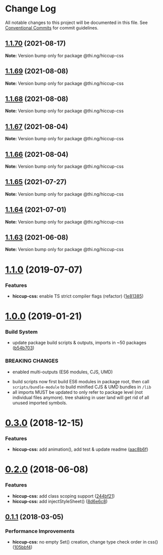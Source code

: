 # Change Log

All notable changes to this project will be documented in this file.
See [Conventional Commits](https://conventionalcommits.org) for commit guidelines.

## [1.1.70](https://github.com/thi-ng/umbrella/compare/@thi.ng/hiccup-css@1.1.69...@thi.ng/hiccup-css@1.1.70) (2021-08-17)

**Note:** Version bump only for package @thi.ng/hiccup-css





## [1.1.69](https://github.com/thi-ng/umbrella/compare/@thi.ng/hiccup-css@1.1.68...@thi.ng/hiccup-css@1.1.69) (2021-08-08)

**Note:** Version bump only for package @thi.ng/hiccup-css





## [1.1.68](https://github.com/thi-ng/umbrella/compare/@thi.ng/hiccup-css@1.1.67...@thi.ng/hiccup-css@1.1.68) (2021-08-08)

**Note:** Version bump only for package @thi.ng/hiccup-css





## [1.1.67](https://github.com/thi-ng/umbrella/compare/@thi.ng/hiccup-css@1.1.66...@thi.ng/hiccup-css@1.1.67) (2021-08-04)

**Note:** Version bump only for package @thi.ng/hiccup-css





## [1.1.66](https://github.com/thi-ng/umbrella/compare/@thi.ng/hiccup-css@1.1.65...@thi.ng/hiccup-css@1.1.66) (2021-08-04)

**Note:** Version bump only for package @thi.ng/hiccup-css





## [1.1.65](https://github.com/thi-ng/umbrella/compare/@thi.ng/hiccup-css@1.1.64...@thi.ng/hiccup-css@1.1.65) (2021-07-27)

**Note:** Version bump only for package @thi.ng/hiccup-css





## [1.1.64](https://github.com/thi-ng/umbrella/compare/@thi.ng/hiccup-css@1.1.63...@thi.ng/hiccup-css@1.1.64) (2021-07-01)

**Note:** Version bump only for package @thi.ng/hiccup-css





## [1.1.63](https://github.com/thi-ng/umbrella/compare/@thi.ng/hiccup-css@1.1.62...@thi.ng/hiccup-css@1.1.63) (2021-06-08)

**Note:** Version bump only for package @thi.ng/hiccup-css





# [1.1.0](https://github.com/thi-ng/umbrella/compare/@thi.ng/hiccup-css@1.0.19...@thi.ng/hiccup-css@1.1.0) (2019-07-07)

### Features

* **hiccup-css:** enable TS strict compiler flags (refactor) ([1e81385](https://github.com/thi-ng/umbrella/commit/1e81385))

# [1.0.0](https://github.com/thi-ng/umbrella/compare/@thi.ng/hiccup-css@0.3.5...@thi.ng/hiccup-css@1.0.0) (2019-01-21)

### Build System

* update package build scripts & outputs, imports in ~50 packages ([b54b703](https://github.com/thi-ng/umbrella/commit/b54b703))

### BREAKING CHANGES

* enabled multi-outputs (ES6 modules, CJS, UMD)

- build scripts now first build ES6 modules in package root, then call
  `scripts/bundle-module` to build minified CJS & UMD bundles in `/lib`
- all imports MUST be updated to only refer to package level
  (not individual files anymore). tree shaking in user land will get rid of
  all unused imported symbols.

# [0.3.0](https://github.com/thi-ng/umbrella/compare/@thi.ng/hiccup-css@0.2.32...@thi.ng/hiccup-css@0.3.0) (2018-12-15)

### Features

* **hiccup-css:** add animation(), add test & update readme ([aac8b6f](https://github.com/thi-ng/umbrella/commit/aac8b6f))

<a name="0.2.0"></a>
# [0.2.0](https://github.com/thi-ng/umbrella/compare/@thi.ng/hiccup-css@0.1.24...@thi.ng/hiccup-css@0.2.0) (2018-06-08)

### Features

* **hiccup-css:** add class scoping support ([244bf21](https://github.com/thi-ng/umbrella/commit/244bf21))
* **hiccup-css:** add injectStyleSheet() ([8d6e6c8](https://github.com/thi-ng/umbrella/commit/8d6e6c8))

<a name="0.1.1"></a>
## [0.1.1](https://github.com/thi-ng/umbrella/compare/@thi.ng/hiccup-css@0.1.0...@thi.ng/hiccup-css@0.1.1) (2018-03-05)

### Performance Improvements

* **hiccup-css:** no empty Set() creation, change type check order in css() ([105bbf4](https://github.com/thi-ng/umbrella/commit/105bbf4))
